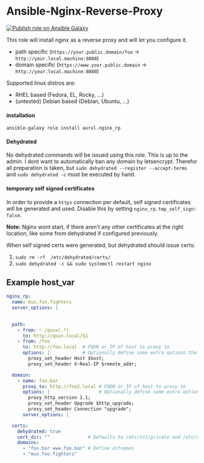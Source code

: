 # Ansible-Nginx-Reverse-Proxy

[![Publish role on Ansible Galaxy](https://github.com/aurxl/ansible-nginx-rp/actions/workflows/push_to_galaxy.yml/badge.svg)](https://github.com/aurxl/ansible-nginx-rp/actions/workflows/push_to_galaxy.yml)

This role will install nginx as a reverse proxy and will let you configure it.
- path specific (`https://your.public.domain/foo` -> `http://your.local.machine:8080`)
- domain specific (`https://www.your.public.domain` -> `http://your.local.machine:8080`)

Supported linux distros are:
- RHEL based (Fedora, EL, Rocky, ...)
- (untested) Debian based (Debian, Ubuntu, ...)

#### installation
```
ansible-galaxy role install aurxl.nginx_rp
```

#### Dehydrated
No dehydrated commands will be issued using this role. This is up to the admin. I dont want to automatically ban any domain by letsencrypt.
Therefor all preparation is taken, but `sudo dehydrated --register --accept-terms` and `sudo dehydrated -c` must be executed by hand.

#### temporary self signed certificates
In order to provide a `https` connection per default, self signed certificates will be generated and used. Disable this by setting `nginx_rp.tmp_self_sign: false`.

**Note:** Nginx wont start, if there aren't any other certificates at the right location, like some from dehydrated if configured previously.

When self signed certs were generated, but dehydrated should issue certs:
1. `sudo rm -rf  /etc/dehydrated/certs/`
2. `sudo dehydrated -c && sudo systemctl restart nginx`


## Example host_var
```yaml
nginx_rp:
  name: mux.foo.fighters
  server_options: |
    

  path:
    - from: ~ /quux(.*)
      to: http://quux.local/$1
    - from: /foo
      to: http://foo.local  # FQDN or IP of host to proxy to
      options: |            # Optionally define some extra options that will be added to the location 
        proxy_set_header Host $host;
        proxy_set_header X-Real-IP $remote_addr;

  domain:
    - name: foo.bar
      proxy_to: http://foo2.local # FQDN or IP of host to proxy to
      options: |                  # Optionally define some extra options that will be added to the location
        proxy_http_version 1.1;
        proxy_set_header Upgrade $http_upgrade;
        proxy_set_header Connection "upgrade";
      server_options: |

  certs:
    dehydrated: true
    cert_dir: ""              # Defaults to /etc/ssl/private and /etc/dehydrated/certs when dehydrated enabled
    domains:
      - "foo.bar www.foo.bar" # Define altnames
      - "mux.foo.fighters"
```
